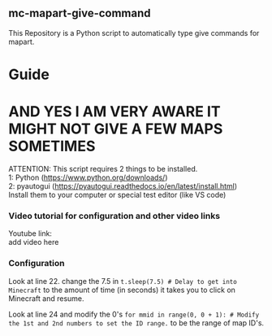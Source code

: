 ## mc-mapart-give-command
This Repository is a Python script to automatically type give commands for mapart.
# Guide
# AND YES I AM VERY AWARE IT MIGHT NOT GIVE A FEW MAPS SOMETIMES
ATTENTION:
This script requires 2 things to be installed.   
1: Python (https://www.python.org/downloads/)   
2: pyautogui (https://pyautogui.readthedocs.io/en/latest/install.html)   
Install them to your computer or special test editor (like VS code)

### Video tutorial for configuration and other video links
Youtube link:   
add video here
### Configuration
Look at line 22. change the 7.5 in
```t.sleep(7.5) # Delay to get into Minecraft```
to the amount of time (in seconds) it takes you to click on Minecraft and resume.

Look at line 24 and modify the 0's
```for mmid in range(0, 0 + 1): # Modify the 1st and 2nd numbers to set the ID range.```
to be the range of map ID's.
